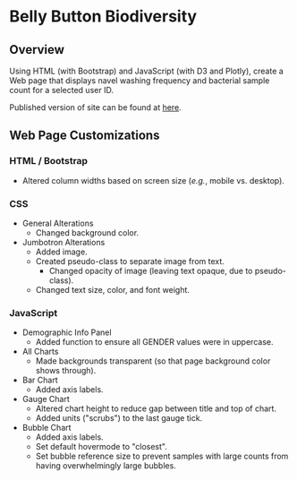 # Belly Button Biodiversity

## Overview
Using HTML (with Bootstrap) and JavaScript (with D3 and Plotly), create a Web page that displays navel washing frequency and bacterial sample count for a selected user ID.

Published version of site can be found at [here](https://elangendorff.github.io/navel-gazing/).

## Web Page Customizations

### HTML / Bootstrap

- Altered column widths based on screen size (*e.g.*, mobile vs. desktop).

### CSS

- General Alterations
  - Changed background color.
- Jumbotron Alterations
  - Added image.
  - Created pseudo-class to separate image from text.
    - Changed opacity of image (leaving text opaque, due to pseudo-class).
  - Changed text size, color, and font weight.


### JavaScript

- Demographic Info Panel
  - Added function to ensure all GENDER values were in uppercase.
- All Charts
  - Made backgrounds transparent (so that page background color shows through).
- Bar Chart
  - Added axis labels.
- Gauge Chart
  - Altered chart height to reduce gap between title and top of chart.
  - Added units ("scrubs") to the last gauge tick.
- Bubble Chart
  - Added axis labels.
  - Set default hovermode to "closest".
  - Set bubble reference size to prevent samples with large counts from having overwhelmingly large bubbles.
